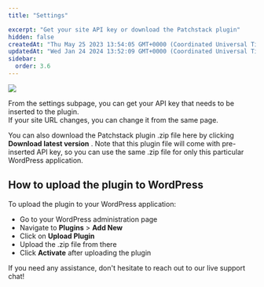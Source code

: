 ```yaml
---
title: "Settings"

excerpt: "Get your site API key or download the Patchstack plugin"
hidden: false
createdAt: "Thu May 25 2023 13:54:05 GMT+0000 (Coordinated Universal Time)"
updatedAt: "Wed Jan 24 2024 13:52:09 GMT+0000 (Coordinated Universal Time)"
sidebar:
  order: 3.6
---
```


![](@images/patchstack-site-settings.png)

From the settings subpage, you can get your API key that needs to be inserted to the plugin.  
If your site URL changes, you can change it from the same page.

You can also download the Patchstack plugin .zip file here by clicking **Download latest version** . Note that this plugin file will come with pre-inserted API key, so you can use the same .zip file for only this particular WordPress application.

## How to upload the plugin to WordPress

To upload the plugin to your WordPress application:

- Go to your WordPress administration page
- Navigate to **Plugins** > **Add New**
- Click on **Upload Plugin**
- Upload the .zip file from there
- Click **Activate** after uploading the plugin

If you need any assistance, don't hesitate to reach out to our live support chat!
